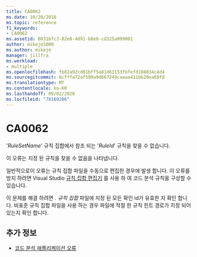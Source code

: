 ```yaml
---
title: CA0062
ms.date: 10/20/2016
ms.topic: reference
f1_keywords:
- CA0062
ms.assetid: 6031bfc3-82e0-4d91-b8e8-cd325a099001
author: mikejo5000
ms.author: mikejo
manager: jillfra
ms.workload:
- multiple
ms.openlocfilehash: fb82a92cd81bff5a81d61153fbfefd188034c4d4
ms.sourcegitcommit: 6cfffa72af599a9d667249caaaa411bb28ea69fd
ms.translationtype: MT
ms.contentlocale: ko-KR
ms.lasthandoff: 09/02/2020
ms.locfileid: "78169206"
---
```

# <a name="ca0062"></a>CA0062

'*RuleSetName*' 규칙 집합에서 참조 되는 '*RuleId*' 규칙을 찾을 수 없습니다.

이 오류는 지정 된 규칙을 찾을 수 없음을 나타냅니다.

일반적으로이 오류는 규칙 집합 파일을 수동으로 편집한 경우에 발생 합니다. 이 오류를 방지 하려면 Visual Studio [규칙 집합 편집기](../code-quality/working-in-the-code-analysis-rule-set-editor.md) 를 사용 하 여 코드 분석 규칙을 구성할 수 있습니다.

이 문제를 해결 하려면 *. 규칙 집합* 파일에 지정 된 모든 확인 id가 유효한 지 확인 합니다. 비표준 규칙 집합 파일을 사용 하는 경우 파일에 적절 한 규칙 힌트 경로가 지정 되어 있는지 확인 합니다.

## <a name="see-also"></a>추가 정보

- [코드 분석 애플리케이션 오류](../code-quality/code-analysis-application-errors.md)

